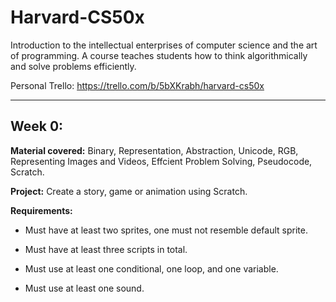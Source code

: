 # Harvard-CS50x
Introduction to the intellectual enterprises of computer science and the art of programming.  A course teaches students how to think algorithmically and solve problems efficiently.

Personal Trello: https://trello.com/b/5bXKrabh/harvard-cs50x

--------------------------------------------------------------------------------------------

## Week 0:

 <b>Material covered:</b> Binary, Representation, Abstraction, Unicode, RGB, Representing Images and Videos, Effcient Problem Solving, Pseudocode, Scratch.

 <b>Project:</b> Create a story, game or animation using Scratch.

<b>Requirements:</b> 

- Must have at least two sprites, one must not resemble default sprite. 

- Must have at least three scripts in total.

- Must use at least one conditional, one loop, and one variable.

- Must use at least one sound.